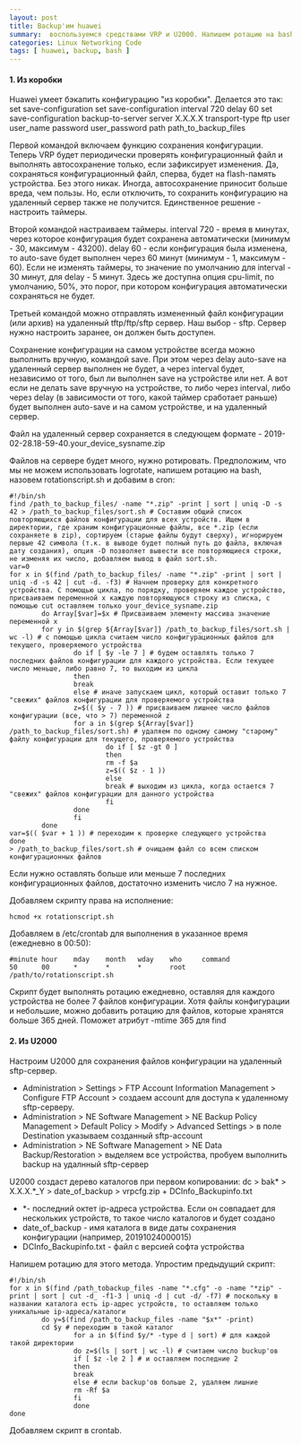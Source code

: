 ```yaml
---
layout: post
title: Backup'им huawei
summary:  воспользуемся средствами VRP и U2000. Напишем ротацию на bash.
categories: Linux Networking Code
tags: [ huawei, backup, bash ]
---
```


#### 1. Из коробки

Huawei умеет бэкапить конфигурацию "из коробки". Делается это так:
set save-configuration
set save-configuration interval 720 delay 60
set save-configuration backup-to-server server X.X.X.X transport-type ftp user user_name password user_password path path_to_backup_files

Первой командой включаем функцию сохранения конфигурации.
Теперь VRP будет периодически проверять конфигурационный файл и выполнять автосохранение только, если зафиксирует изменения. Да, сохраняться конфигурационный файл, сперва, будет на flash-память устройства. Без этого никак.
Иногда, автосохранение приносит больше вреда, чем пользы. Но, если отключить, то сохранить конфигурацию на удаленный сервер также не получится. Единственное решение - настроить таймеры.

Второй командой настраиваем таймеры.
interval 720 - время в минутах, через которое конфигурация будет сохранена автоматически (минимум - 30, максимум - 43200).
delay 60 - если конфигурация была изменена, то auto-save будет выполнен через 60 минут (минимум - 1, максимум - 60).
Если не изменять таймеры, то значение по умолчанию для interval - 30 минут, для delay - 5 минут.
Здесь же доступна опция cpu-limit, по умолчанию, 50%, это порог, при котором конфигурация автоматически сохраняться не будет.

Третьей командой можно отправлять измененный файл конфигурации (или архив) на удаленный tftp/ftp/sftp сервер. Наш выбор - sftp. Сервер нужно настроить заранее, он должен быть доступен.

Сохранение конфигурации на самом устройстве всегда можно выполнить вручную, командой save. При этом через delay auto-save на удаленный сервер выполнен не будет, а через interval будет, независимо от того, был ли выполнен save на устройстве или нет.
А вот если не делать save вручную на устройстве, то либо через interval, либо через delay (в зависимости от того, какой таймер сработает раньше) будет выполнен auto-save и на самом устройстве, и на удаленный сервер.

Файл на удаленный сервер сохраняется в следующем формате - 2019-02-28.18-59-40.your_device_sysname.zip

Файлов на сервере будет много, нужно ротировать. Предположим, что мы не можем использовать logrotate, напишем ротацию на bash, назовем rotationscript.sh и добавим в cron:

```
#!/bin/sh
find /path_to_backup_files/ -name "*.zip" -print | sort | uniq -D -s 42 > /path_to_backup_files/sort.sh # Составим общий список повторяющихся файлов конфигурации для всех устройств. Ищем в директории, где храним конфигурационные файлы, все *.zip (если сохраняете в zip), сортируем (старые файлы будут сверху), игнорируем первые 42 символа (т.к. в выводе будет полный путь до файла, включая дату создания), опция -D позволяет вывести все повторяющиеся строки, не изменяя их число, добавляем вывод в файл sort.sh.
var=0
for x in $(find /path_to_backup_files/ -name "*.zip" -print | sort | uniq -d -s 42 | cut -d. -f3) # Начнем проверку для конкретного устройства. С помощью цикла, по порядку, проверяем каждое устройство, присваиваем переменной x каждую повторяющуюся строку из списка, с помощью cut оставляем только your_device_sysname.zip
        do Array[$var]=$x # Присваиваем элементу массива значение переменной x
        for y in $(grep ${Array[$var]} /path_to_backup_files/sort.sh | wc -l) # с помощью цикла считаем число конфигурационных файлов для текущего, проверяемого устройства
                do if [ $y -le 7 ] # будем оставлять только 7 последних файлов конфигурации для каждого устройства. Если текущее число меньше, либо равно 7, то выходим из цикла
                then
                break
                else # иначе запускаем цикл, который оставит только 7 "свежих" файлов конфигурации для проверяемого устройства
                z=$(( $y - 7 )) # присваиваем лишнее число файлов конфигурации (все, что > 7) переменной z
                for a in $(grep ${Array[$var]} /path_to_backup_files/sort.sh) # удаляем по одному самому "старому" файлу конфигурации для текущего, проверяемого устройства
                        do if [ $z -gt 0 ]
                        then
                        rm -f $a
                        z=$(( $z - 1 ))
                        else
                        break # выходим из цикла, когда остается 7 "свежих" файлов конфигурации для данного устройства
                        fi
                done
                fi
        done
var=$(( $var + 1 )) # переходим к проверке следующего устройства
done
> /path_to_backup_files/sort.sh # очищаем файл со всем списком конфигурационных файлов
```
Если нужно оставлять больше или меньше 7 последних конфигурационных файлов, достаточно изменить число 7 на нужное.

Добавляем скрипту права на исполнение:
```
hcmod +x rotationscript.sh
```

Добавляем в /etc/crontab для выполнения в указанное время (ежедневно в 00:50):
```
#minute hour    mday    month   wday    who     command
50      00      *       *       *       root    /path/to/rotationscript.sh
```

Скрипт будет выполнять ротацию ежедневно, оставляя для каждого устройства не более 7 файлов конфигурации. Хотя файлы конфигурации и небольшие, можно добавить ротацию для файлов, которые хранятся больше 365 дней. Поможет атрибут -mtime 365 для find

#### 2. Из U2000

Настроим U2000 для сохранения файлов конфигурации на удаленный sftp-сервер.
- Administration > Settings > FTP Account Information Management > Configure FTP Account > создаем account для доступа к удаленному sftp-серверу.
- Administration > NE Software Management > NE Backup Policy Management > Default Policy > Modify > Advanced Settings > в поле Destination указываем созданный sftp-account
- Administration > NE Software Management > NE Data Backup/Restoration > выделяем все устройства, пробуем выполнить backup на удалнный sftp-сервер

U2000 создаст дерево каталогов при первом копировании:
dc > bak* > X.X.X.*_Y > date_of_backup > vrpcfg.zip + DCInfo_Backupinfo.txt

* *- последний октет ip-адреса устройства. Если он совпадает для нескольких устройств, то такое число каталогов и будет создано
* date_of_backup - имя каталога в виде даты сохранения конфигурации (например, 20191024000015)
* DCInfo_Backupinfo.txt - файл с версией софта устройства

Напишем ротацию для этого метода. Упростим предыдущий скрипт:

```
#!/bin/sh
for x in $(find /path_tobackup_files -name "*.cfg" -o -name "*zip" -print | sort | cut -d_ -f1-3 | uniq -d | cut -d/ -f7) # поскольку в названии каталога есть ip-адрес устройств, то оставляем только уникальные ip-адреса/каталоги
        do y=$(find /path_to_backup_files -name "$x*" -print)
        cd $y # переходим в такой каталог
                for a in $(find $y/* -type d | sort) # для каждой такой директории
                do z=$(ls | sort | wc -l) # считаем число buckup'ов
                if [ $z -le 2 ] # и оставляем последние 2
                then
                break
                else # если backup'ов больше 2, удаляем лишние
                rm -Rf $a
                fi
                done
done
```

Добавляем скрипт в crontab.